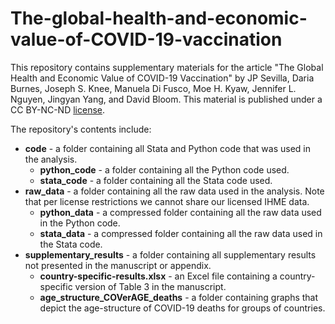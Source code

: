 # The-global-health-and-economic-value-of-COVID-19-vaccination

This repository contains supplementary materials for the article "The Global Health and Economic Value of COVID-19 Vaccination" by JP Sevilla, Daria Burnes, Joseph S. Knee, Manuela Di Fusco, Moe H. Kyaw, Jennifer L. Nguyen, Jingyan Yang, and David Bloom. This material is published under a CC BY-NC-ND [license](LICENSE).

The repository's contents include:
- **code** - a folder containing all Stata and Python code that was used in the analysis.
    * **python_code** - a folder containing all the Python code used.
    * **stata_code** - a folder containing all the Stata code used.
- **raw_data** - a folder containing all the raw data used in the analysis. Note that per license restrictions we cannot share our licensed IHME data.
    * **python_data** - a compressed folder containing all the raw data used in the Python code.
    * **stata_data** - a compressed folder containing all the raw data used in the Stata code.
- **supplementary_results** - a folder containing all supplementary results not presented in the manuscript or appendix.
    * **country-specific-results.xlsx** - an Excel file containing a country-specific version of Table 3 in the manuscript.
    * **age_structure_COVerAGE_deaths** - a folder containing graphs that depict the age-structure of COVID-19 deaths for groups of countries.
